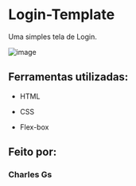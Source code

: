 # Login-Template
Uma simples tela de Login.

![image](![image](https://github.com/GchesDev/Login-Template/assets/138361633/d85cc7c1-d119-42d2-9a5a-d6f161fbba2a)
)

## Ferramentas utilizadas:

* HTML

* CSS

* Flex-box

## Feito por:

### Charles Gs
